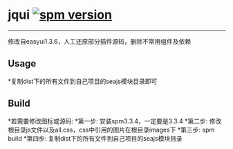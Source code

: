 # jqui [![spm version](http://spmjs.io/badge/jqui)](http://spmjs.io/package/jqui)

---

修改自easyui1.3.6，人工还原部分插件源码，删除不常用组件及依赖

## Usage

*复制dist下的所有文件到自己项目的seajs模块目录即可

## Build

*若需要修改图标或源码:
*第一步: 安装spm3.3.4，一定要是3.3.4
*第二步: 修改根目录js文件以及all.css，css中引用的图片在根目录images下
*第三步: spm build
*第四步: 复制dist下的所有文件到自己项目的seajs模块目录


